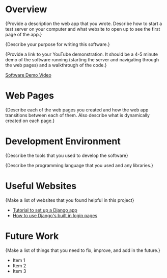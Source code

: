 # Overview

{Provide a description the web app that you wrote. Describe how to start a test server on your computer and what website to open up to see the first page of the app.}

{Describe your purpose for writing this software.}

{Provide a link to your YouTube demonstration.  It should be a 4-5 minute demo of the software running (starting the server and navigating through the web pages) and a walkthrough of the code.}

[Software Demo Video](http://youtube.link.goes.here)

# Web Pages

{Describe each of the web pages you created and how the web app transitions between each of them.  Also describe what is dynamically created on each page.}

# Development Environment

{Describe the tools that you used to develop the software}

{Describe the programming language that you used and any libraries.}

# Useful Websites

{Make a list of websites that you found helpful in this project}
* [Tutorial to set up a Django app](https://docs.djangoproject.com/en/4.2/intro/tutorial01/)
* [How to use Django's built in login pages](https://learndjango.com/tutorials/django-login-and-logout-tutorial)

# Future Work

{Make a list of things that you need to fix, improve, and add in the future.}
* Item 1
* Item 2
* Item 3
